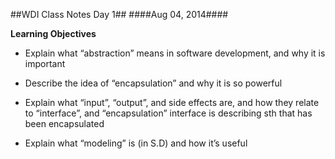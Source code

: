 ##WDI Class Notes Day 1##
####Aug 04, 2014####

**Learning Objectives**

* Explain what “abstraction” means in software development, and why it is important

* Describe the idea of “encapsulation” and why it is so powerful

* Explain what “input”, “output”, and side effects are, and how they relate to “interface”, and “encapsulation”
interface is describing sth that has been encapsulated

* Explain what “modeling” is (in S.D) and how it’s useful
